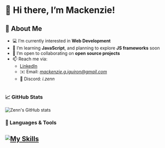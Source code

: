# 👋 Hi there, I’m Mackenzie!

## 👀 About Me
- 💻 I’m currently interested in **Web Development**
- 🌱 I’m learning **JavaScript**, and planning to explore **JS frameworks** soon
- 🤝 I’m open to collaborating on **open source projects**
- 📫 Reach me via:
  - [LinkedIn](https://www.linkedin.com/in/mackenzie-iguiron-199620329/)
  - ✉️ Email: *mackenzie.g.iguiron@gmail.com*
  - 💬 Discord: *i.zenn*


#

### 📈 GitHub Stats

![Zenn's GitHub stats](https://github-readme-stats.vercel.app/api?username=Zenn-source&theme=tokyonight&show_icons=true) 
 
<!-- ![Top Langs](https://github-readme-stats.vercel.app/api/top-langs/?username=Zenn-source&theme=tokyonight&show_icons=true&layout=compact) -->

<!-- [![GitHub Streak](https://streak-stats.demolab.com?user=Zenn-source&theme=tokyonight)](https://git.io/streak-stats) -->


### 📑 Languages & Tools

[![My Skills](https://skillicons.dev/icons?i=js,html,css,git,github,notion,bootstrap,jquery,nodejs,express,postman)](https://skillicons.dev)
---

<!-- Streak Saver ANOTHER ONE (HONESTLY IM TIRED JUST WANT TO KEEP THIS STREAK)!!!! -->
